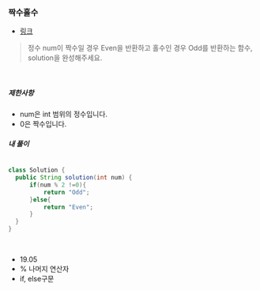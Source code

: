 
### 짝수홀수
- [링크](https://programmers.co.kr/learn/courses/30/lessons/12937)



> 정수 num이 짝수일 경우 Even을 반환하고 홀수인 경우 Odd를 반환하는 함수, solution을 완성해주세요.

<br>

##### 제한사항
- num은 int 범위의 정수입니다.
- 0은 짝수입니다.

##### 내 풀이

```java

class Solution {
  public String solution(int num) { 
      if(num % 2 !=0){
          return "Odd";
      }else{
          return "Even";
      }     
  }
}
```

<br>

- 19.05
- % 나머지 연산자
- if, else구문